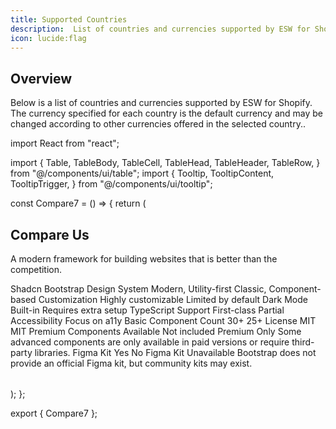 ```yaml
---
title: Supported Countries
description:  List of countries and currencies supported by ESW for Shopify.
icon: lucide:flag
---
```


## Overview

Below is a list of countries and currencies supported by ESW for Shopify. The currency specified for each country is the default currency and may be changed according to other currencies offered in the selected country..

import React from "react";

import {
  Table,
  TableBody,
  TableCell,
  TableHead,
  TableHeader,
  TableRow,
} from "@/components/ui/table";
import {
  Tooltip,
  TooltipContent,
  TooltipTrigger,
} from "@/components/ui/tooltip";

const Compare7 = () => {
  return (
    <section className="py-32">
      <div className="container">
        <h2 className="mb-4 text-center text-4xl font-semibold">Compare Us</h2>
        <p className="mb-8 text-center text-muted-foreground">
          A modern framework for building websites that is better than the
          competition.
        </p>
        <div className="mx-auto max-w-3xl overflow-x-auto">
          <Table className="rounded border text-left shadow-lg">
            <TableHeader>
              <TableRow>
                <TableHead></TableHead>
                <TableHead className="bg-muted px-6 py-4 font-semibold">
                  Shadcn
                </TableHead>
                <TableHead className="px-6 py-4 font-semibold">
                  Bootstrap
                </TableHead>
              </TableRow>
            </TableHeader>
            <TableBody className="text-foreground">
              <TableRow>
                <TableCell className="px-6 py-4">Design System</TableCell>
                <TableCell className="bg-muted px-6 py-4">
                  Modern, Utility-first
                </TableCell>
                <TableCell className="px-6 py-4">
                  Classic, Component-based
                </TableCell>
              </TableRow>
              <TableRow>
                <TableCell className="px-6 py-4">Customization</TableCell>
                <TableCell className="bg-muted px-6 py-4">
                  Highly customizable
                </TableCell>
                <TableCell className="px-6 py-4">Limited by default</TableCell>
              </TableRow>
              <TableRow>
                <TableCell className="px-6 py-4">Dark Mode</TableCell>
                <TableCell className="bg-muted px-6 py-4">Built-in</TableCell>
                <TableCell className="px-6 py-4">
                  Requires extra setup
                </TableCell>
              </TableRow>
              <TableRow>
                <TableCell className="px-6 py-4">TypeScript Support</TableCell>
                <TableCell className="bg-muted px-6 py-4">
                  First-class
                </TableCell>
                <TableCell className="px-6 py-4">Partial</TableCell>
              </TableRow>
              <TableRow>
                <TableCell className="px-6 py-4">Accessibility</TableCell>
                <TableCell className="bg-muted px-6 py-4">
                  Focus on a11y
                </TableCell>
                <TableCell className="px-6 py-4">Basic</TableCell>
              </TableRow>
              <TableRow>
                <TableCell className="px-6 py-4">Component Count</TableCell>
                <TableCell className="bg-muted px-6 py-4">30+</TableCell>
                <TableCell className="px-6 py-4">25+</TableCell>
              </TableRow>
              <TableRow>
                <TableCell className="px-6 py-4">License</TableCell>
                <TableCell className="bg-muted px-6 py-4">MIT</TableCell>
                <TableCell className="px-6 py-4">MIT</TableCell>
              </TableRow>
              <TableRow>
                <TableCell className="px-6 py-4">Premium Components</TableCell>
                <TableCell className="bg-muted px-6 py-4">Available</TableCell>
                <TableCell className="relative px-6 py-4">
                  <Tooltip>
                    <TooltipTrigger asChild>
                      <span className="cursor-pointer underline decoration-dotted">
                        Not included
                      </span>
                    </TooltipTrigger>
                    <TooltipContent sideOffset={8} className="max-w-xs">
                      <span className="mb-1 block font-semibold">
                        Premium Only
                      </span>
                      Some advanced components are only available in paid
                      versions or require third-party libraries.
                    </TooltipContent>
                  </Tooltip>
                </TableCell>
              </TableRow>
              <TableRow>
                <TableCell className="px-6 py-4">Figma Kit</TableCell>
                <TableCell className="bg-muted px-6 py-4">Yes</TableCell>
                <TableCell className="relative px-6 py-4">
                  <Tooltip>
                    <TooltipTrigger asChild>
                      <span className="cursor-pointer text-muted-foreground underline decoration-dotted">
                        No
                      </span>
                    </TooltipTrigger>
                    <TooltipContent sideOffset={8} className="max-w-xs">
                      <span className="mb-1 block font-semibold">
                        Figma Kit Unavailable
                      </span>
                      Bootstrap does not provide an official Figma kit, but
                      community kits may exist.
                    </TooltipContent>
                  </Tooltip>
                </TableCell>
              </TableRow>
            </TableBody>
          </Table>
        </div>
      </div>
    </section>
  );
};

export { Compare7 };
